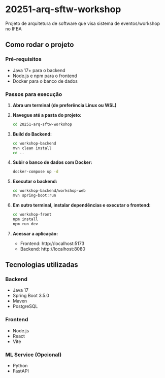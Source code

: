 # 20251-arq-sftw-workshop
Projeto de arquitetura de software que visa sistema de eventos/workshop no IFBA

## Como rodar o projeto

### Pré-requisitos
- Java 17+ para o backend
- Node.js e npm para o frontend  
- Docker para o banco de dados

### Passos para execução

1. **Abra um terminal (de preferência Linux ou WSL)**

2. **Navegue até a pasta do projeto:**
   ```bash
   cd 20251-arq-sftw-workshop
   ```

3. **Build do Backend:**
   ```bash
   cd workshop-backend
   mvn clean install
   cd ..
   ```

4. **Subir o banco de dados com Docker:**
   ```bash
   docker-compose up -d
   ```

5. **Executar o backend:**
   ```bash
   cd workshop-backend/workshop-web
   mvn spring-boot:run
   ```

6. **Em outro terminal, instalar dependências e executar o frontend:**
   ```bash
   cd workshop-front
   npm install
   npm run dev
   ```

7. **Acessar a aplicação:**
   - Frontend: http://localhost:5173
   - Backend: http://localhost:8080

## Tecnologias utilizadas

### Backend
* Java 17
* Spring Boot 3.5.0
* Maven
* PostgreSQL

### Frontend
* Node.js
* React
* Vite

### ML Service (Opcional)
* Python
* FastAPI
